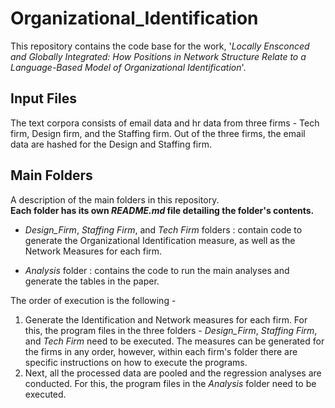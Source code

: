 # Organizational_Identification

This repository contains the code base for the work, '*Locally Ensconced and Globally Integrated: How Positions in Network Structure Relate to a Language-Based Model of Organizational Identification*'. 

**Input Files**
---
The text corpora consists of email data and hr data from three firms - Tech firm, Design firm, and the Staffing firm. Out of the three firms, the email data are hashed for the Design and Staffing firm. 

**Main Folders**
----
A description of the main folders in this repository. <br>
**Each folder has its own *README.md* file detailing the folder's contents.**

* *Design_Firm*, *Staffing Firm*, and *Tech Firm* folders : contain code to generate the Organizational Identification measure, as well as the Network Measures for each firm.

* *Analysis* folder : contains the code to run the main analyses and generate the tables in the paper.

The order of execution is the following -

1. Generate the Identification and Network measures for each firm. For this, the program files in the three folders - *Design_Firm*, *Staffing Firm*, and *Tech Firm* need to be executed. The measures can be generated for the firms in any order, however, within each firm's folder there are specific instructions on how to execute the programs.
2. Next, all the processed data are pooled and the regression analyses are conducted. For this, the program files in the *Analysis* folder need to be executed.

